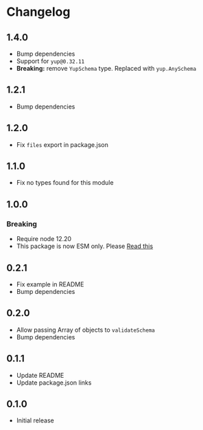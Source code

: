 # Changelog

## 1.4.0

- Bump dependencies
- Support for `yup@0.32.11`
- **Breaking:** remove `YupSchema` type. Replaced with `yup.AnySchema`

## 1.2.1

- Bump dependencies

## 1.2.0

- Fix `files` export in package.json

## 1.1.0

- Fix no types found for this module

## 1.0.0

### Breaking

- Require node 12.20
- This package is now ESM only. Please [Read this](https://gist.github.com/sindresorhus/a39789f98801d908bbc7ff3ecc99d99c)

## 0.2.1

- Fix example in README
- Bump dependencies

## 0.2.0

- Allow passing Array of objects to `validateSchema`
- Bump dependencies

## 0.1.1

- Update README
- Update package.json links

## 0.1.0

- Initial release
